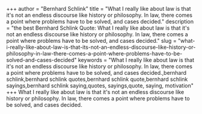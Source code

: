 +++
author = "Bernhard Schlink"
title = "What I really like about law is that it's not an endless discourse like history or philosophy. In law, there comes a point where problems have to be solved, and cases decided."
description = "the best Bernhard Schlink Quote: What I really like about law is that it's not an endless discourse like history or philosophy. In law, there comes a point where problems have to be solved, and cases decided."
slug = "what-i-really-like-about-law-is-that-its-not-an-endless-discourse-like-history-or-philosophy-in-law-there-comes-a-point-where-problems-have-to-be-solved-and-cases-decided"
keywords = "What I really like about law is that it's not an endless discourse like history or philosophy. In law, there comes a point where problems have to be solved, and cases decided.,bernhard schlink,bernhard schlink quotes,bernhard schlink quote,bernhard schlink sayings,bernhard schlink saying,quotes, sayings,quote, saying, motivation"
+++
What I really like about law is that it's not an endless discourse like history or philosophy. In law, there comes a point where problems have to be solved, and cases decided.
